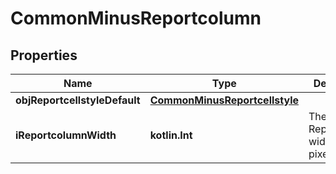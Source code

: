 
# CommonMinusReportcolumn

## Properties
Name | Type | Description | Notes
------------ | ------------- | ------------- | -------------
**objReportcellstyleDefault** | [**CommonMinusReportcellstyle**](CommonMinusReportcellstyle.md) |  | 
**iReportcolumnWidth** | **kotlin.Int** | The Reportcolumn width in pixels | 



